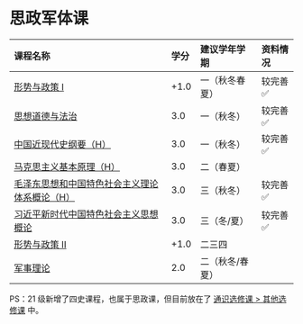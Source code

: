 # 思政军体课

<style>
.md-typeset table:not([class]) th {
    min-width: 1em;
}
</style>

<div style="text-align: center" markdown="1">

|课程名称|学分|建议学年学期|资料情况|
|:--|:--|:--|:--|
|[形势与政策 Ⅰ](situation_policy1/)|+1.0|一（秋冬春夏）|较完善✅|
|[思想道德与法治](morality_law/)|3.0|一（秋冬）|较完善✅|
|[中国近现代史纲要（H）](modern_history/)|3.0|一（秋冬）|较完善✅|
|[马克思主义基本原理（H）](marxism_basic/)|3.0|二（春夏）||
|[毛泽东思想和中国特色社会主义理论体系概论（H）](mao_thought/)|3.0|三（秋冬）|较完善✅|
|[习近平新时代中国特色社会主义思想概论](xi_thought/)|3.0|三（冬/夏）|较完善✅|
|[形势与政策 Ⅱ](situation_policy2/)|+1.0|二三四||
|[军事理论](military_theory/)|2.0|二（秋冬/春夏）||

</div>

PS：21 级新增了四史课程，也属于思政课，但目前放在了 [通识选修课 > 其他选修课](../general/others/) 中。